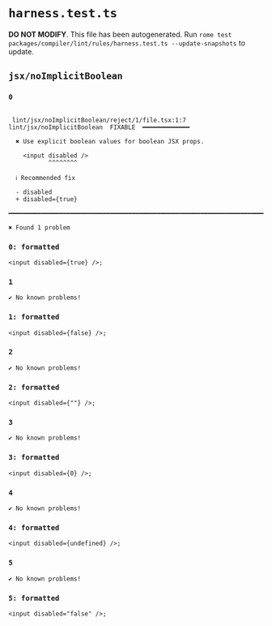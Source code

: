 # `harness.test.ts`

**DO NOT MODIFY**. This file has been autogenerated. Run `rome test packages/compiler/lint/rules/harness.test.ts --update-snapshots` to update.

## `jsx/noImplicitBoolean`

### `0`

```

 lint/jsx/noImplicitBoolean/reject/1/file.tsx:1:7 lint/jsx/noImplicitBoolean  FIXABLE  ━━━━━━━━━━━━━

  ✖ Use explicit boolean values for boolean JSX props.

    <input disabled />
           ^^^^^^^^

  ℹ Recommended fix

  - disabled
  + disabled={true}

━━━━━━━━━━━━━━━━━━━━━━━━━━━━━━━━━━━━━━━━━━━━━━━━━━━━━━━━━━━━━━━━━━━━━━━━━━━━━━━━━━━━━━━━━━━━━━━━━━━━

✖ Found 1 problem

```

### `0: formatted`

```
<input disabled={true} />;

```

### `1`

```
✔ No known problems!

```

### `1: formatted`

```
<input disabled={false} />;

```

### `2`

```
✔ No known problems!

```

### `2: formatted`

```
<input disabled={""} />;

```

### `3`

```
✔ No known problems!

```

### `3: formatted`

```
<input disabled={0} />;

```

### `4`

```
✔ No known problems!

```

### `4: formatted`

```
<input disabled={undefined} />;

```

### `5`

```
✔ No known problems!

```

### `5: formatted`

```
<input disabled="false" />;

```
